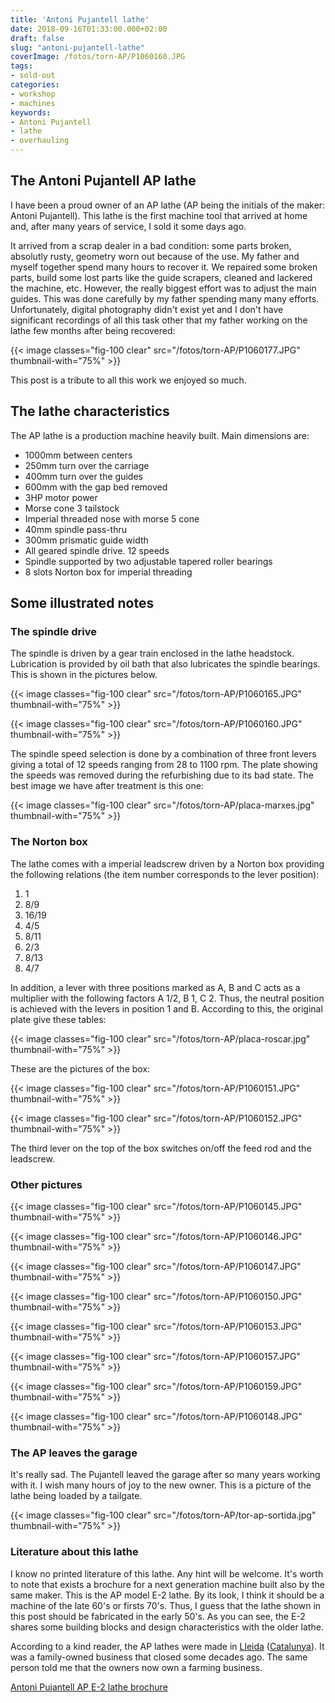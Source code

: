 ```yaml
---
title: 'Antoni Pujantell lathe'
date: 2018-09-16T01:33:00.000+02:00
draft: false
slug: "antoni-pujantell-lathe"
coverImage: /fotos/torn-AP/P1060160.JPG
tags:
- sold-out
categories:
- workshop
- machines
keywords:
- Antoni Pujantell
- lathe
- overhauling
---
```



The Antoni Pujantell AP lathe
-----------------------------

I have been a proud owner of an AP lathe (AP being the initials of the
maker: Antoni Pujantell). This lathe is the first machine tool that
arrived at home and, after many years of service, I sold it some days
ago.

It arrived from a scrap dealer in a bad condition: some parts broken,
absolutly rusty, geometry worn out because of the use. My father and
myself together spend many hours to recover it. We repaired some
broken parts, build some lost parts like the guide scrapers, cleaned
and lackered the machine, etc. However, the really biggest effort was
to adjust the main guides. This was done carefully by my father
spending many many efforts. Unfortunately, digital photography didn't
exist yet and I don't have significant recordings of all this task
other that my father working on the lathe few months after being
recovered:


{{< image classes="fig-100 clear"  src="/fotos/torn-AP/P1060177.JPG" thumbnail-with="75%" >}}


This post is a tribute to all this work we enjoyed so much.


The lathe characteristics
-------------------------


The AP lathe is a production machine heavily built. Main dimensions
are:


*   1000mm between centers
*   250mm turn over the carriage
*   400mm turn over the guides
*   600mm with the gap bed removed
*   3HP motor power
*   Morse cone 3 tailstock
*   Imperial threaded nose with morse 5 cone
*   40mm spindle pass-thru
*   300mm prismatic guide width
*   All geared spindle drive. 12 speeds
*   Spindle supported by two adjustable tapered roller bearings
*   8 slots Norton box for imperial threading


Some illustrated notes
----------------------


### The spindle drive

The spindle is driven by a gear train enclosed in the lathe
headstock. Lubrication is provided by oil bath that also lubricates
the spindle bearings. This is shown in the pictures below.

{{< image classes="fig-100 clear"  src="/fotos/torn-AP/P1060165.JPG" thumbnail-with="75%" >}}

{{< image classes="fig-100 clear"  src="/fotos/torn-AP/P1060160.JPG" thumbnail-with="75%" >}}

The spindle speed selection is done by a combination of three front
levers giving a total of 12 speeds ranging from 28 to 1100 rpm. The
plate showing the speeds was removed during the refurbishing due to
its bad state. The best image we have after treatment is this one:

{{< image classes="fig-100 clear"  src="/fotos/torn-AP/placa-marxes.jpg" thumbnail-with="75%" >}}

### The Norton box


The lathe comes with a imperial leadscrew driven by a Norton box
providing the following relations (the item number corresponds to the
lever position):

1.  1
2.  8/9
3.  16/19
4.  4/5
5.  8/11
6.  2/3
7.  8/13
8.  4/7

In addition, a lever with three positions marked as A, B and C acts as
a multiplier with the following factors A 1/2, B 1, C 2. Thus, the
neutral position is achieved with the levers in position 1 and
B. According to this, the original plate give these tables:

{{< image classes="fig-100 clear"  src="/fotos/torn-AP/placa-roscar.jpg" thumbnail-with="75%" >}}

These are the pictures of the box:

{{< image classes="fig-100 clear"  src="/fotos/torn-AP/P1060151.JPG" thumbnail-with="75%" >}}

{{< image classes="fig-100 clear"  src="/fotos/torn-AP/P1060152.JPG" thumbnail-with="75%" >}}

The third lever on the top of the box switches on/off the feed rod and the leadscrew.


### Other pictures


{{< image classes="fig-100 clear"  src="/fotos/torn-AP/P1060145.JPG" thumbnail-with="75%" >}}

{{< image classes="fig-100 clear"  src="/fotos/torn-AP/P1060146.JPG" thumbnail-with="75%" >}}

{{< image classes="fig-100 clear"  src="/fotos/torn-AP/P1060147.JPG" thumbnail-with="75%" >}}

{{< image classes="fig-100 clear"  src="/fotos/torn-AP/P1060150.JPG" thumbnail-with="75%" >}}

{{< image classes="fig-100 clear"  src="/fotos/torn-AP/P1060153.JPG" thumbnail-with="75%" >}}

{{< image classes="fig-100 clear"  src="/fotos/torn-AP/P1060157.JPG" thumbnail-with="75%" >}}

{{< image classes="fig-100 clear"  src="/fotos/torn-AP/P1060159.JPG" thumbnail-with="75%" >}}

{{< image classes="fig-100 clear"  src="/fotos/torn-AP/P1060148.JPG" thumbnail-with="75%" >}}

### The AP leaves the garage


It's really sad. The Pujantell leaved the garage after so many years
working with it. I wish many hours of joy to the new owner. This is a
picture of the lathe being loaded by a tailgate.

{{< image classes="fig-100 clear"  src="/fotos/torn-AP/tor-ap-sortida.jpg" thumbnail-with="75%" >}}


### Literature about this lathe


I know no printed literature of this lathe. Any hint will be
welcome. It's worth to note that exists a brochure for a next
generation machine built also by the same maker. This is the AP model
E-2 lathe. By its look, I think it should be a machine of the late
60's or firsts 70's. Thus, I guess that the lathe shown in this post
should be fabricated in the early 50's. As you can see, the E-2 shares
some building blocks and design characteristics with the older lathe.

According to a kind reader, the AP lathes were made in
[Lleida](https://en.wikipedia.org/wiki/Lleida)
([Catalunya](https://en.wikipedia.org/wiki/Catalonia)). It was a
family-owned business that closed some decades ago. The same person
told me that the owners now own a farming business.

[Antoni Pujantell AP E-2 lathe brochure](/pdfs/cataleg-torn-ap-e2.pdf)
